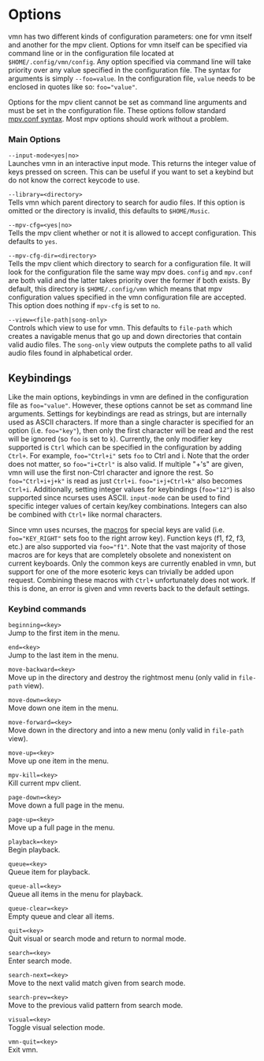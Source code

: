 # Options

vmn has two different kinds of configuration parameters: one for vmn itself and another for the mpv client. Options for vmn itself can be specified via command line or in the configuration file located at `$HOME/.config/vmn/config`. Any option specified via command line will take priority over any value specified in the configuration file. The syntax for arguments is simply `--foo=value`. In the configuration file, `value` needs to be enclosed in quotes like so: `foo="value"`. 

Options for the mpv client cannot be set as command line arguments and must be set in the configuration file. These options follow standard [mpv.conf syntax](https://github.com/mpv-player/mpv/blob/master/etc/mpv.conf). Most mpv options should work without a problem.

### Main Options

``--input-mode<yes|no>``\
   Launches vmn in an interactive input mode. This returns the integer value of keys pressed on screen. This can be useful if you want to set a keybind but do not know the correct          keycode to use.

``--library=<directory>``\
   Tells vmn which parent directory to search for audio files. If this option is omitted or the directory is invalid, this defaults to `$HOME/Music`.

``--mpv-cfg=<yes|no>``\
   Tells the mpv client whether or not it is allowed to accept configuration. This defaults to `yes`.

``--mpv-cfg-dir=<directory>``\
   Tells the mpv client which directory to search for a configuration file. It will look for the configuration file the same way mpv does. `config` and `mpv.conf` are both valid and the    latter takes priority over the former if both exists. By default, this directory is `$HOME/.config/vmn` which means that mpv configuration values specified in the vmn configuration      file are accepted. This option does nothing if `mpv-cfg` is set to `no`.

``--view=<file-path|song-only>``\
   Controls which view to use for vmn. This defaults to `file-path` which creates a navigable menus that go up and down directories that contain valid audio files. The `song-only` view     outputs the complete paths to all valid audio files found in alphabetical order.

## Keybindings

Like the main options, keybindings in vmn are defined in the configuration file as `foo="value"`. However, these options cannot be set as command line arguments. Settings for keybindings are read as strings, but are internally used as ASCII characters. If more than a single character is specified for an option (i.e. `foo="key"`), then only the first character will be read and the rest will be ignored (so `foo` is set to `k`). Currently, the only modifier key supported is `Ctrl` which can be specified in the configuration by adding `Ctrl+`. For example, `foo="Ctrl+i"` sets `foo` to Ctrl and i. Note that the order does not matter, so `foo="i+Ctrl"` is also valid. If multiple "+'s" are given, vmn will use the first non-Ctrl character and ignore the rest. So `foo="Ctrl+i+j+k"` is read as just `Ctrl+i`. `foo="i+j+Ctrl+k"` also becomes `Ctrl+i`. Additionally, setting integer values for keybindings (`foo="12"`) is also supported since ncurses uses ASCII. ``input-mode`` can be used to find specific integer values of certain key/key combinations. Integers can also be combined with `Ctrl+` like normal characters. 


 Since vmn uses ncurses, the [macros](https://www.gnu.org/software/guile-ncurses/manual/html_node/Getting-characters-from-the-keyboard.html) for special keys are valid (i.e. `foo="KEY_RIGHT"` sets foo to the right arrow key). Function keys (f1, f2, f3, etc.) are also supported via `foo="f1"`. Note that the vast majority of those macros are for keys that are completely obsolete and nonexistent on current keyboards. Only the common keys are currently enabled in vmn, but support for one of the more esoteric keys can trivially be added upon request. Combining these macros with `Ctrl+` unfortunately does not work. If this is done, an error is given and vmn reverts back to the default settings. 
 ### Keybind commands

``beginning=<key>``\
  Jump to the first item in the menu.

``end=<key>``\
  Jump to the last item in the menu.

``move-backward=<key>``\
  Move up in the directory and destroy the rightmost menu (only valid in `file-path` view).

``move-down=<key>``\
  Move down one item in the menu.

``move-forward=<key>``\
  Move down in the directory and into a new menu (only valid in `file-path` view).

``move-up=<key>``\
  Move up one item in the menu.

``mpv-kill=<key>``\
  Kill current mpv client.

``page-down=<key>``\
  Move down a full page in the menu.

``page-up=<key>``\
  Move up a full page in the menu.

``playback=<key>``\
  Begin playback.

``queue=<key>``\
  Queue item for playback.

``queue-all=<key>``\
  Queue all items in the menu for playback.

``queue-clear=<key>``\
  Empty queue and clear all items.

``quit=<key>``\
  Quit visual or search mode and return to normal mode.

``search=<key>``\
  Enter search mode.

``search-next=<key>``\
  Move to the next valid match given from search mode.

``search-prev=<key>``\
  Move to the previous valid pattern from search mode.

``visual=<key>``\
  Toggle visual selection mode.

``vmn-quit=<key>``\
  Exit vmn.
